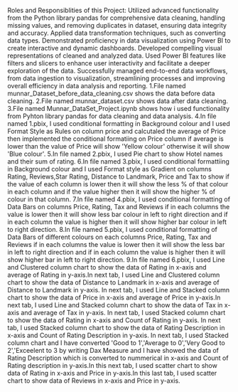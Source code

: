 Roles and Responsiblities of this Project: Utilized advanced functionality from the Python library pandas for comprehensive data cleaning, handling missing values, and removing duplicates in dataset, ensuring data integrity and accuracy.
Applied data transformation techniques, such as converting data types.
Demonstrated proficiency in data visualization using Power BI to create interactive and dynamic dashboards. Developed compelling visual representations of cleaned and analyzed data.
Used Power BI features like filters and slicers to enhance user interactivity and facilitate a deeper exploration of the data.
Successfully managed end-to-end data workflows, from data ingestion to visualization, streamlining processes and improving overall efficiency in data analysis and reporting.
1.File named munnar_Dataset_before_data_cleaning.csv shows the data before data cleaning.
2.File named munnar_dataset.csv shows data after data cleaning.
3.File named Munnar_DataSet_Project.ipynb shows how i used functionality from Pyhton library pandas for data cleaning and data analysis.
4.In file named 1.pbix, I used conditional formatting in Background colour and I used Format Style as Rules on column price and calcutaled the average of Price then implemented the conditional formatiing on Price column if average is lower than the value of Price will show 'Yellow colour' otherwise it will show 'Blue colour'.
5.In file named 2.pbix, I used Pie chart to show Hotel names and their sum of rating.
6.In file named 3.pbix, I used conditional formattiing in Background colour and I used Format style as Gradient on columns Rating, Reviews,Star Rating, Distance to Landmark, Price and Tax to show if the value of each column is lower then it will show the less % of that colour in each column and if the value higher then it will show the higher % of colour in that column.
7.In file named 4.pbix, I used conditional formatting of Data Bars on columns Price, Rating, Tax and Reviews if in each columns the value is lower then it will show less bar colour in left to right direction and if in each column the value is higher then it will show higher bar colour in left to right direction.
8.In file named 5.pbix, I used conditional formatting of Data Bars of different colours on each columns Price, Rating, Tax and Reviews if in each columns the value is lower then it will show the less bar in left to right direction and if in each column the value is higher then it will show higher bar in left to right direction.
9.In file named 6.pbix, I used Line and Clustered column chart to show the data of Rating in x-axis and average of Rating in y-axis.In next tab, I used Line and Clustered column chart to show the data of Distance to Landmark in x-axis and average of Distance to Landmark in y-axis. In next tab,  I used Line and Stacked column chart to show the data of Price in x-axis and average of Price in y-axis.In next tab, I used Line and Stacked column chart to show the data of Tax in x-axis and average of Tax in y-axis. In next tab, I used Stacked column chart to show the data of Rating in x-axis and Count of Rating in y-axis. In next tab, I used Stacked column chart to show the data of Rating Description in x-axis and Count of Rating Description in y-axis. In next tab, I used Stacked column chart and I have converted 'Good to 1','Average to 0','Very Good to 2','Exceelent to 3 by writing Dax Measure and I have showed the data of Rating Description which is converted to nummerical in x-axis and Count of Rating description in y-axis.In this next tab, I used scatter chart to show data of Rating in x-axis and Price in y-axis.In this last tab, I used scatter chart to show data of Reviews in x-axis and Price in y-axis.
